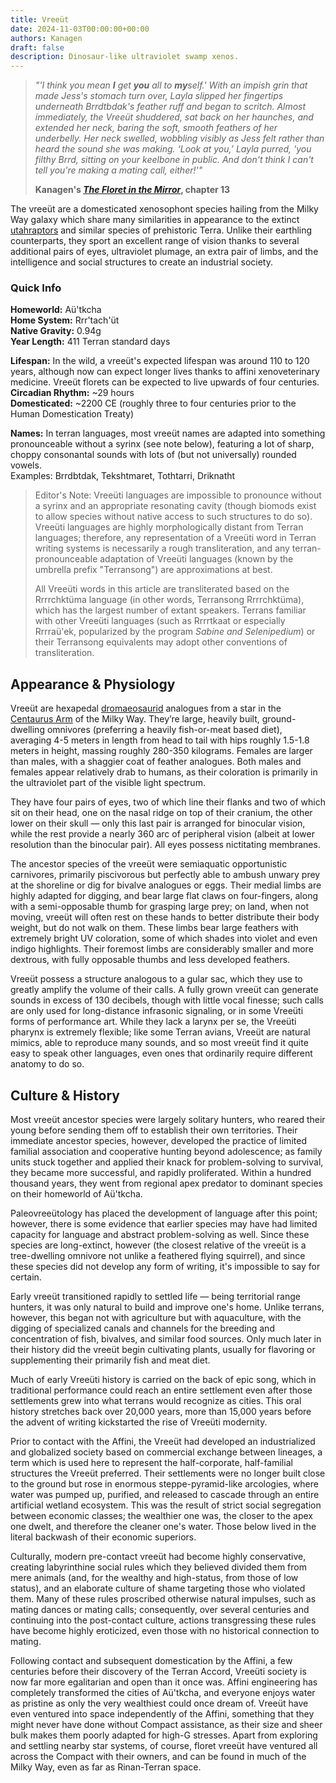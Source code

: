 ```yaml
---
title: Vreeüt
date: 2024-11-03T00:00:00+00:00
authors: Kanagen
draft: false
description: Dinosaur-like ultraviolet swamp xenos.
---
```

> _"'I think you mean **I** get **you** all to **my**self.' With an impish grin that made Jess's stomach turn over, Layla slipped her fingertips underneath Brrdtbdak's feather ruff and began to scritch. Almost immediately, the Vreeüt shuddered, sat back on her haunches, and extended her neck, baring the soft, smooth feathers of her underbelly. Her neck swelled, wobbling visibly as Jess felt rather than heard the sound she was making. ‘Look at you,’ Layla purred, 'you filthy Brrd, sitting on your keelbone in public. And don't think I can't tell you're making a mating call, either!'"_
> 
> **Kanagen's [_The Floret in the Mirror_](https://archiveofourown.org/works/50435179/chapters/132731302), chapter 13**

The vreeüt are a domesticated xenosophont species hailing from the Milky Way galaxy which share many similarities in appearance to the extinct [utahraptors](https://en.wikipedia.org/wiki/Utahraptor) and similar species of prehistoric Terra. Unlike their earthling counterparts, they sport an excellent range of vision thanks to several additional pairs of eyes, ultraviolet plumage, an extra pair of limbs, and the intelligence and social structures to create an industrial society.
### Quick Info
**Homeworld:** Aü'tkcha  
**Home System:** Rrr'tach'üt   
**Native Gravity:** 0.94g  
**Year Length:** 411 Terran standard days

**Lifespan:** In the wild, a vreeüt's expected lifespan was around 110 to 120 years, although now can expect longer lives thanks to affini xenoveterinary medicine. Vreeüt florets can be expected to live upwards of four centuries.  
**Circadian Rhythm:** ~29 hours  
**Domesticated:** ~2200 CE (roughly three to four centuries prior to the Human Domestication Treaty)

**Names:** In terran languages, most vreeüt names are adapted into something pronounceable without a syrinx (see note below), featuring a lot of sharp, choppy consonantal sounds with lots of (but not universally) rounded vowels.  
Examples: Brrdbtdak, Tekshtmaret, Tothtarri, Driknatht

> Editor's Note: Vreeüti languages are impossible to pronounce without a syrinx and an appropriate resonating cavity (though biomods exist to allow species without native access to such structures to do so). Vreeüti languages are highly morphologically distant from Terran languages; therefore, any representation of a Vreeüti word in Terran writing systems is necessarily a rough transliteration, and any terran-pronounceable adaptation of Vreeüti languages (known by the umbrella prefix "Terransong") are approximations at best.  
> 
> All Vreeüti words in this article are transliterated based on the Rrrrchktüma language (in other words, Terransong Rrrrchktüma), which has the largest number of extant speakers. Terrans familiar with other Vreeüti languages (such as Rrrrtkaat or especially Rrrraü'ek, popularized by the program _Sabine and Selenipedium_) or their Terransong equivalents may adopt other conventions of transliteration.
## Appearance & Physiology
Vreeüt are hexapedal [dromaeosaurid](https://en.wikipedia.org/wiki/Dromaeosauridae) analogues from a star in the [Centaurus Arm](https://en.wikipedia.org/wiki/Scutum%E2%80%93Centaurus_Arm) of the Milky Way. They’re large, heavily built, ground-dwelling omnivores (preferring a heavily fish-or-meat based diet), averaging 4-5 meters in length from head to tail with hips roughly 1.5-1.8 meters in height, massing roughly 280-350 kilograms. Females are larger than males, with a shaggier coat of feather analogues. Both males and females appear relatively drab to humans, as their coloration is primarily in the ultraviolet part of the visible light spectrum.

They have four pairs of eyes, two of which line their flanks and two of which sit on their head, one on the nasal ridge on top of their cranium, the other lower on their skull — only this last pair is arranged for binocular vision, while the rest provide a nearly 360 arc of peripheral vision (albeit at lower resolution than the binocular pair). All eyes possess nictitating membranes.

The ancestor species of the vreeüt were semiaquatic opportunistic carnivores, primarily piscivorous but perfectly able to ambush unwary prey at the shoreline or dig for bivalve analogues or eggs. Their medial limbs are highly adapted for digging, and bear large flat claws on four-fingers, along with a semi-opposable thumb for grasping large prey; on land, when not moving, vreeüt will often rest on these hands to better distribute their body weight, but do not walk on them. These limbs bear large feathers with extremely bright UV coloration, some of which shades into violet and even indigo highlights. Their foremost limbs are considerably smaller and more dextrous, with fully opposable thumbs and less developed feathers.

Vreeüt possess a structure analogous to a gular sac, which they use to greatly amplify the volume of their calls. A fully grown vreeüt can generate sounds in excess of 130 decibels, though with little vocal finesse; such calls are only used for long-distance infrasonic signaling, or in some Vreeüti forms of performance art. While they lack a larynx per se, the Vreeüti pharynx is extremely flexible; like some Terran avians, Vreeüt are natural mimics, able to reproduce many sounds, and so most vreeüt find it quite easy to speak other languages, even ones that ordinarily require different anatomy to do so.
## Culture & History
Most vreeüt ancestor species were largely solitary hunters, who reared their young before sending them off to establish their own territories. Their immediate ancestor species, however, developed the practice of limited familial association and cooperative hunting beyond adolescence; as family units stuck together and applied their knack for problem-solving to survival, they became more successful, and rapidly proliferated. Within a hundred thousand years, they went from regional apex predator to dominant species on their homeworld of Aü'tkcha.

Paleovreeütology has placed the development of language after this point; however, there is some evidence that earlier species may have had limited capacity for language and abstract problem-solving as well. Since these species are long-extinct, however (the closest relative of the vreeüt is a tree-dwelling omnivore not unlike a feathered flying squirrel), and since these species did not develop any form of writing, it's impossible to say for certain.

Early vreeüt transitioned rapidly to settled life — being territorial range hunters, it was only natural to build and improve one's home. Unlike terrans, however, this began not with agriculture but with aquaculture, with the digging of specialized canals and channels for the breeding and concentration of fish, bivalves, and similar food sources. Only much later in their history did the vreeüt begin cultivating plants, usually for flavoring or supplementing their primarily fish and meat diet.

Much of early Vreeüti history is carried on the back of epic song, which in traditional performance could reach an entire settlement even after those settlements grew into what terrans would recognize as cities. This oral history stretches back over 20,000 years, more than 15,000 years before the advent of writing kickstarted the rise of Vreeüti modernity.

Prior to contact with the Affini, the Vreeüt had developed an industrialized and globalized society based on commercial exchange between lineages, a term which is used here to represent the half-corporate, half-familial structures the Vreeüt preferred. Their settlements were no longer built close to the ground but rose in enormous steppe-pyramid-like arcologies, where water was pumped up, purified, and released to cascade through an entire artificial wetland ecosystem. This was the result of strict social segregation between economic classes; the wealthier one was, the closer to the apex one dwelt, and therefore the cleaner one's water. Those below lived in the literal backwash of their economic superiors.

Culturally, modern pre-contact vreeüt had become highly conservative, creating labyrinthine social rules which they believed divided them from mere animals (and, for the wealthy and high-status, from those of low status), and an elaborate culture of shame targeting those who violated them. Many of these rules proscribed otherwise natural impulses, such as mating dances or mating calls; consequently, over several centuries and continuing into the post-contact culture, actions transgressing these rules have become highly eroticized, even those with no historical connection to mating.

Following contact and subsequent domestication by the Affini, a few centuries before their discovery of the Terran Accord, Vreeüti society is now far more egalitarian and open than it once was. Affini engineering has completely transformed the cities of Aü'tkcha, and everyone enjoys water as pristine as only the very wealthiest could once dream of. Vreeüt have even ventured into space independently of the Affini, something that they might never have done without Compact assistance, as their size and sheer bulk makes them poorly adapted for high-G stresses. Apart from exploring and settling nearby star systems, of course, floret vreeüt have ventured all across the Compact with their owners, and can be found in much of the Milky Way, even as far as Rinan-Terran space.